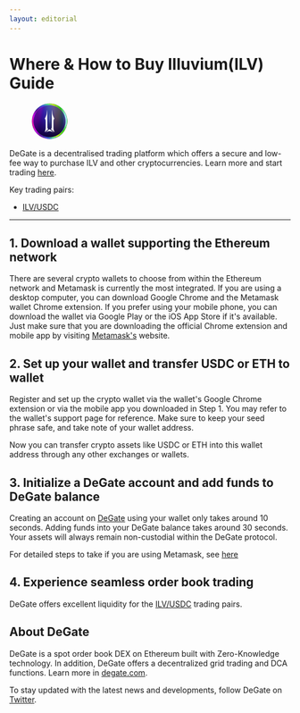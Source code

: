 ```yaml
---
layout: editorial
---
```


# Where & How to Buy Illuvium(ILV) Guide

<figure><img src="../.gitbook/assets/ilv_0x767fe9edc9e0df98e07454847909b5e959d7ca0e1712728994923.jpg" alt="ILV" width="64" style="border-radius: 50%;"><figcaption></figcaption></figure>

DeGate is a decentralised trading platform which offers a secure and low-fee way to purchase ILV and other cryptocurrencies. Learn more and start trading [here](https://app.degate.com/trade/USDC/0x767fe9edc9e0df98e07454847909b5e959d7ca0e?utm_source=howtobuy).&#x20;

Key trading pairs:

* [ILV/USDC](https://app.degate.com/trade/USDC/0x767fe9edc9e0df98e07454847909b5e959d7ca0e?utm_source=howtobuy)

***

## 1. Download a wallet supporting the Ethereum network

There are several crypto wallets to choose from within the Ethereum network and Metamask is currently the most integrated. If you are using a desktop computer, you can download Google Chrome and the Metamask wallet Chrome extension. If you prefer using your mobile phone, you can download the wallet via Google Play or the iOS App Store if it's available. Just make sure that you are downloading the official Chrome extension and mobile app by visiting [Metamask's](https://metamask.io/) website.

## 2. Set up your wallet and transfer USDC or ETH to wallet

Register and set up the crypto wallet via the wallet's Google Chrome extension or via the mobile app you downloaded in Step 1. You may refer to the wallet's support page for reference. Make sure to keep your seed phrase safe, and take note of your wallet address.&#x20;

Now you can transfer crypto assets like USDC or ETH into this wallet address through any other exchanges or wallets.

## 3. Initialize a DeGate account and add funds to DeGate balance

Creating an account on [DeGate](https://app.degate.com/?utm_source=ILV_howtobuy) using your wallet only takes around 10 seconds. Adding funds into your DeGate balance takes around 30 seconds. Your assets will always remain non-custodial within the DeGate protocol.

For detailed steps to take if you are using Metamask, see [here](https://docs.degate.com/v/product_en/main-features/wallet-connectivity/metamask)

## 4. Experience seamless order book trading

DeGate offers excellent liquidity for the [ILV/USDC](https://app.degate.com/trade/USDC/0x767fe9edc9e0df98e07454847909b5e959d7ca0e?utm_source=howtobuy) trading pairs.&#x20;

## About DeGate

DeGate is a spot order book DEX on Ethereum built with Zero-Knowledge technology. In addition, DeGate offers a decentralized grid trading and DCA functions. Learn more in [degate.com](https://degate.com/?utm_source=ILV_howtobuy).

To stay updated with the latest news and developments, follow DeGate on [Twitter](https://twitter.com/degatedex).
